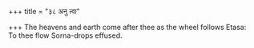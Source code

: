 +++
title = "३८ अनु त्वा"

+++
The heavens and earth come after thee as the wheel follows Etasa:  
     To thee flow Sorna-drops effused.